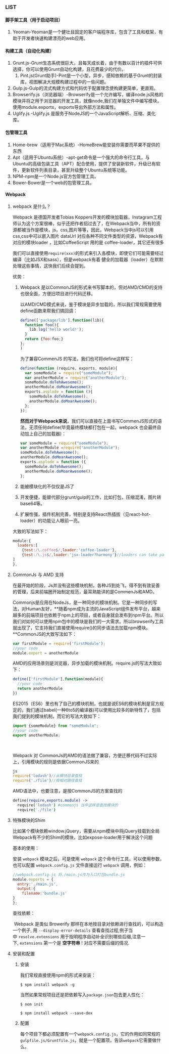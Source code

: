 ### LIST

#### 脚手架工具（用于启动项目）

1. Yeoman-Yeoman是一个健壮且固定的客户端程序库，包含了工具和框架，有助于开发者快速构建漂亮的web应用。

#### 构建工具（自动化构建）

1. Grunt.js-Grunt生态系统很巨大，且每天成长着，由于有数以百计的插件可供选择，你可以使用Grunt自动化构建，且花费最少的代价。
   1. Pint.js(Grunt助手)-Pint是一个小型，异步，感知依赖的基于Grunt的封装库，视图解决大规模构建过程中的一些问题。
2. Gulp.js-Gulp的流式构建方式和代码优于配置理念使构建更简单，更直观。
3. Browserify.js（浏览器端）-Browserify是一个允许编写，编译node.js风格的模块并将之用于浏览器的开发工具，就像node,我们在单独文件中编写模块，使用module.exports，exports导出外部方法和属性。
4. Uglify.js -Uglify.js 是服务于NodeJS的一个JavaScript解析、压缩、美化库。

#### 包管理工具

1. Home-brew（适用于Mac系统）-HomeBrew能安装你需要而苹果不提供的东西
2. Apt（适用于Ubuntu系统）-apt-get命令是一个强大的命令行工具，与Ubuntu的高级包装工具（APT）配合使用，提供了安装新软件，升级已有软件，更新软件列表目录，甚至升级整个Ubuntu系统等功能。
3. NPM-npm是一个Node.js官方包管理工具。
4. Bower-Bower是一个web的包管理工具。



#### Webpack

1. webpack 是什么？
   
   Webpack 是德国开发者Tobias Koppers开发的模块加载器，Instagram工程师认为这个方案很棒，似乎还把作者招过去了，在Webpack当中，所有的资源都被当作是模块，js，css,图片等等，因此，Webpack当中js可以引用css,css中可以嵌入图片 dataUrl 对应各种不同文件类型的资源，Webpack有对应的模块loader ，比如CoffeeScript 用的是 coffee-loader，其它还有很多
   
   我们可以直接使用`require(xxx)`的形式来引入各模块，即使它们可能需要经过编译（比如JSX和sass），但是webpack有着 健全的加载器（loader）在默默处理这些事情，这快我们后续会提到。
   
   优势：
   
   1. Webpack 是以CommonJS的形式来书写脚本的，但对AMD/CMD的支持也很全面，方便旧项目进行代码迁移。
      
      以AMD/CMD模式来说，鉴于模块是异步加载的，所以我们常规需要使用define函数来帮我们搞回调：
      
      ``` javascript
      define(['package/lib'],function(lib){
        function foo(){
          lib.log('hello world!');
        }
        return {foo:foo;}
      };
      )
      ```
      
      为了兼容CommenJS 的写法，我们也可将define这样写：
      
      ``` javascript
      define(function (require, exports, module){	
        var someModule = require("someModule");	
        var anotherModule = require("anotherModule");	
        someModule.doTehAwesome();	
        anotherModule.doMoarAwesome();	
        exports.asplode = function (){		
          someModule.doTehAwesome();		
          anotherModule.doMoarAwesome();	
        };
      });
      ```
      
      **然而对于Webpack来说**，我们可以直接在上面书写CommenJS形式的语法，无须任何define(毕竟最终模块都打包在一起，webpack 也会最终自动加上自己的加载器)：
      
      ``` javascript
      var someModule = require("someModule");
      var anotherModule =require("anotherModule");
      someModule.doTehAwesome();
      anotherModule.doMoarAwesome();
      exports.asplode = function ({
        someModule.doTehAwesome();
        anotherModule.doMoarAwesome();
      };
      ```
      
   2. 能被模块化的不仅仅是JS了
      
   3. 开发便捷，能替代部分grunt/gulp的工作，比如打包，压缩混淆，图片转base64等。
      
   4. 扩展性强，插件机制完善，特别是支持React热插拔（见react-hot-loader）的功能让人眼前一亮。
   
   大致的写法如下：
   
   ``` javascript
   module:{
     loaders:[
       {test:/\.coffee$/,loader:'coffee-loader'},
       {test:/\.js$/,loader:'jsx-loader?harmony'}//loaders can take paramet ers as a querystring
   ]
   },
   ```
   
2. CommonJs 与 AMD 支持
   
   在最开始的阶段，Js并没有这些模块机制，各种JS到处飞，得不到有效妥善的管理，后来前端圈开始制定规范，最耳熟能详的是CommenJs和AMD。
   
   Commonjs是应用在NodeJs，是一种同步的模块机制。它是一种同步的写法，对Human友好，**随着npm成为主流的JavaScript组件发布平台，越来越多的前端项目也依赖于npm上的项目，或者自身就会发布到npm平台。所以我们对如何可以使用npm包中的模块是我们的一大需求。所以browserify工具就出现了，它支持我们直接使用require()的同步语法去加载npm模块。**CommonJS的大致写法如下：
   
   ``` javascript
   var firstModule = require('firstModule');
   //your code 
   module.export = anotherModule
   ```
   
   AMD的应用场景则是浏览器，异步加载的模块机制。require.js的写法大致如下：
   
   ``` javascript
   define(['firstModule'],function(module){
     //your code 
     return anotherModule
   })
   ```
   
   ES2015（ES6）里也有了自己的模块机制，也就是说ES6的模块机制是官方规定的，我们通过babel(一种6to5的编译器)可以使用比较多的新特性了，包括我们提到的模块机制，而它的写法大致如下：
   
   ``` javascript
   import {someModule} from "someModule";
   //your code
   export anotherModule;
   ```
   
   ​
   
   Webpack 对 CommonJs的AMD的语法做了兼容，方便迁移代码不过实际上，引用模块的规则是依据CommonJS来的
   
   ``` javascript
   js
   require('lodash')//从模块目录查找
   require('./file')//按相对路径查找
   ```
   
   AMD语法中，也要注意，是按CommonJS的方案查找的
   
   ``` coffeescript
   define(require,exports.module) ->
     require('lodash') #commonjs 当中这样是查找模块的
     require('./file')
   ```
   
3. 特殊模块的Shim
   
   比如某个模块依赖window.jQuery，需要从npm模块中将jQuery挂载到全局Webpack有不少的Shim的模块，比如expose-loader用于解决这个问题
   
   基本的使用：
   
   安装 `webpack` 模块之后，可是使用 `webpack` 这个命令行工具，可以使用参数，也可以配置 `webpack.config.js` 文件直接运行 `webpack` 调用，例如：
   
   ``` javascript
   //webpack.config.js 将./main.js作为入口打包bundle.js
   module.exports = {
     entry:'./main.js',
     output:{
       filename:'bundle.js'
   }
   };
   ```
   
   查找依赖：
   
   ​     Webpack 是类似 Browerify 那样在本地按目录对依赖进行查找的，可以构造一个例子, 用 `--display-error-details` 查看查找过程,例子当中 `resolve.extensions` 用于指明程序自动补全识别哪些后缀,注意一下, `extensions` 第一个是 **空字符串** ! 对应不需要后缀的情况.
   
4. 安装和配置
   
   1. 安装
      
      我们常规直接使用npm的形式来安装：
      
      `$ npm install webpack -g`
      
      当然如果常规项目还是把依赖写入`package.json`包去更人性化：
      
      `$ nom init`
      
      `$ npm install webpack --save-dex`
      
   2. 配置
      
      每个项目下都必须配置有一个`webpack.config.js`，它的作用如同常规的 `gulpfile.js/Gruntfile.js`，就是一个配置项，告诉`webpack`它需要做什么。
      
      ​
   
   ​